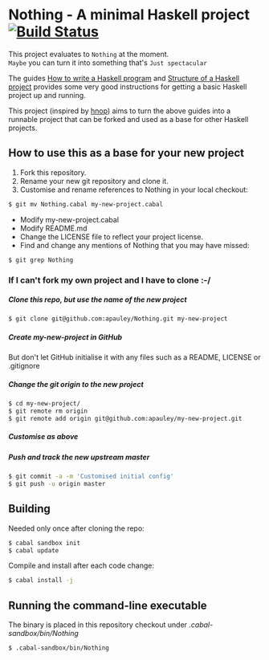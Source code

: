 # Nothing - A minimal Haskell project [![Build Status](https://travis-ci.org/apauley/Nothing.svg?branch=master)](https://travis-ci.org/apauley/Nothing)

This project evaluates to `Nothing` at the moment.<br/>
`Maybe` you can turn it into something that's `Just spectacular`

The guides [How to write a Haskell program][howtowrite] and [Structure of a Haskell project][howtostructure]
provides some very good instructions for getting a basic Haskell project up and running.

This project (inspired by [hnop][semantichnop]) aims to turn the above guides into a runnable project
that can be forked and used as a base for other Haskell projects.

## How to use this as a base for your new project

 1. Fork this repository.
 2. Rename your new git repository and clone it.
 3. Customise and rename references to Nothing in your local checkout:

```bash
$ git mv Nothing.cabal my-new-project.cabal
```

 * Modify my-new-project.cabal
 * Modify README.md
 * Change the LICENSE file to reflect your project license.
 * Find and change any mentions of Nothing that you may have missed:

```bash
$ git grep Nothing
```

### If I can't fork my own project and I have to clone :-/

##### Clone this repo, but use the name of the new project

```bash
$ git clone git@github.com:apauley/Nothing.git my-new-project
```

##### Create _my-new-project_ in GitHub

But don't let GitHub initialise it with any files such as a README, LICENSE or .gitignore

##### Change the git origin to the new project

```bash
$ cd my-new-project/
$ git remote rm origin
$ git remote add origin git@github.com:apauley/my-new-project.git
```

##### Customise as above

##### Push and track the new upstream master

```bash
$ git commit -a -m 'Customised initial config'
$ git push -u origin master
```

## Building

Needed only once after cloning the repo:

```bash
$ cabal sandbox init
$ cabal update
```

Compile and install after each code change:

```bash
$ cabal install -j
```

## Running the command-line executable

The binary is placed in this repository checkout under *.cabal-sandbox/bin/Nothing*

```
$ .cabal-sandbox/bin/Nothing
```

[howtowrite]:     https://wiki.haskell.org/How_to_write_a_Haskell_program "How to write a Haskell program"
[howtostructure]: https://wiki.haskell.org/Structure_of_a_Haskell_project "Structure of a Haskell project"
[semantichnop]:   http://semantic.org/hnop/ "hnop"
